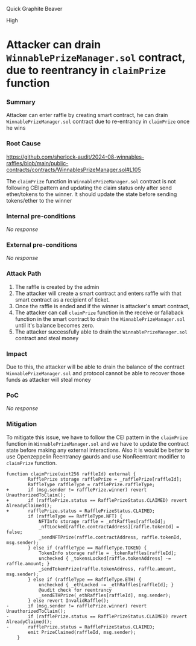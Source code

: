 Quick Graphite Beaver

High

# Attacker can drain `WinnablePrizeManager.sol` contract, due to reentrancy in `claimPrize` function

### Summary

Attacker can enter raffle by creating smart contract, he can drain `WinnablePrizeManager.sol` contract due to re-entrancy in `claimPrize` once he wins

### Root Cause

https://github.com/sherlock-audit/2024-08-winnables-raffles/blob/main/public-contracts/contracts/WinnablesPrizeManager.sol#L105

The  `claimPrize` function in `WinnablePrizeManager.sol` contract is not following CEI pattern and updating the claim status only after send ether/tokens to the winner. It should update the state before sending tokens/ether to the winner

### Internal pre-conditions

_No response_

### External pre-conditions

_No response_

### Attack Path

1. The raffle is created by the admin
2. The attacker will create a smart contract and enters raffle with that smart contract as a recipient of ticket.
3. Once the raffle is ended and if the winner is attacker's smart contract, 
4. The attacker can call `claimPrize` function in the receive or fallaback function in the smart contract to drain the `WinnablePrizeManager.sol` until it's balance becomes zero.
5. The attacker successfully able to drain the `WinnablePrizeManager.sol` contract and steal money

### Impact

Due to this, the attacker will be able to drain the balance of the contract `WinnablePrizeManager.sol` and protocol cannot be able to recover those funds as attacker will steal money

### PoC

_No response_

### Mitigation

To mitigate this issue, we have to follow the CEI pattern in the `claimPrize` function in `WinnablePrizeManager.sol` and we have to update the contract state before making any external interactions. Also it is would be better to use Openzeppelin Reentrancy gaurds and use NonReentrant modifier to `claimPrize` function.

```solidity
function claimPrize(uint256 raffleId) external {
        RafflePrize storage rafflePrize = _rafflePrize[raffleId];
        RaffleType raffleType = rafflePrize.raffleType;
+       if (msg.sender != rafflePrize.winner) revert UnauthorizedToClaim();
+       if (rafflePrize.status == RafflePrizeStatus.CLAIMED) revert AlreadyClaimed();
+       rafflePrize.status = RafflePrizeStatus.CLAIMED;
        if (raffleType == RaffleType.NFT) {
            NFTInfo storage raffle = _nftRaffles[raffleId];
            _nftLocked[raffle.contractAddress][raffle.tokenId] = false;
            _sendNFTPrize(raffle.contractAddress, raffle.tokenId, msg.sender);
        } else if (raffleType == RaffleType.TOKEN) {
            TokenInfo storage raffle = _tokenRaffles[raffleId];
            unchecked { _tokensLocked[raffle.tokenAddress] -= raffle.amount; }
            _sendTokenPrize(raffle.tokenAddress, raffle.amount, msg.sender);
        } else if (raffleType == RaffleType.ETH) {
            unchecked { _ethLocked -= _ethRaffles[raffleId]; }
            @audit check for reentrancy
            _sendETHPrize(_ethRaffles[raffleId], msg.sender);
        } else revert InvalidRaffle();
-       if (msg.sender != rafflePrize.winner) revert UnauthorizedToClaim();
-       if (rafflePrize.status == RafflePrizeStatus.CLAIMED) revert AlreadyClaimed();
-       rafflePrize.status = RafflePrizeStatus.CLAIMED;
        emit PrizeClaimed(raffleId, msg.sender);
    }
```